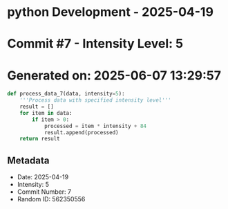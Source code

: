 ﻿# python Development - 2025-04-19
# Commit #7 - Intensity Level: 5
# Generated on: 2025-06-07 13:29:57
```python
def process_data_7(data, intensity=5):
    '''Process data with specified intensity level'''
    result = []
    for item in data:
        if item > 0:
            processed = item * intensity + 84
            result.append(processed)
    return result
```
## Metadata
- Date: 2025-04-19
- Intensity: 5
- Commit Number: 7
- Random ID: 562350556
